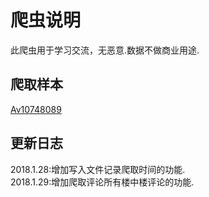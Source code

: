 # 爬虫说明
此爬虫用于学习交流，无恶意.数据不做商业用途.

## 爬取样本
[Av10748089](https://github.com/vmpy/Toy-Spiders/tree/master/BilibiliComments/BilibiliComments/Av10748089)
## 更新日志 
2018.1.28:增加写入文件记录爬取时间的功能.  
2018.1.29:增加爬取评论所有楼中楼评论的功能.
